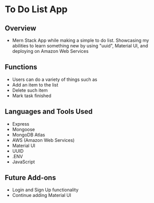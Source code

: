 # To Do List App

## Overview
<ul>
<li> Mern Stack App while making a simple to do list.  Showcasing my abilities to learn something new by using "uuid", Material UI, and deploying on Amazon Web Services</li>
</ul>

## Functions
<ul>
<li> Users can do a variety of things such as</li>
<li> Add an item to the list</li>
<li> Delete such item </li>
<li> Mark task finished </li>
</ul>

## Languages and Tools Used
<ul>
<li> Express </li>
<li> Mongoose</li>
<li> MongoDB Atlas</li>
<li> AWS (Amazon Web Services) </li>
<li> Material UI</li>
<li> UUID </li>
<li> .ENV</li>
<li> JavaScript </li>
</ul>

## Future Add-ons
<ul>
<li> Login and Sign Up functionality</li>
<li> Continue adding Material UI </li>